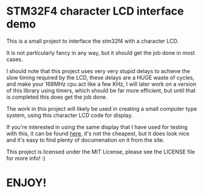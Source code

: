 # STM32F4 character LCD interface demo

This is a small project to interface the stm32f4 with a character LCD.

It is not particularly fancy in any way, but it should get the job done in most 
cases.

I should note that this project uses very very stupid delays to achieve the slow
timing required by the LCD, these delays are a HUGE waste of cycles, and make 
your 168MHz cpu act like a few KHz, I will later work on a version of this 
library using timers, which should be far more efficient, but until that is 
completed this does get the job done.

The work in this project will likely be used in creating a small computer type 
system, using this character LCD code for display.

If you're interested in using the same display that I have used for testing with
this, it can be found [here](http://www.seeedstudio.com/depot/lcd-204-characters-white-back-light-p-350.html), 
it's not the cheapest, but it does look nice and it's easy to find plenty of 
documenation on it from the site.

This project is licensed under the MIT License, please see the LICENSE file for 
more info! :)

# ENJOY!
